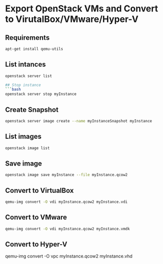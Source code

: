 # Export OpenStack VMs and Convert to VirutalBox/VMware/Hyper-V

## Requirements
```bash
apt-get install qemu-utils
```

## List intances
```bash
openstack server list

## Stop instance
```bash
openstack server stop myInstance
```

## Create Snapshot
```bash
openstack server image create --name myInstanceSnapshot myInstance
```

## List images
```bash
openstack image list
```

## Save image
```bash
openstack image save myInstance --file myInstance.qcow2
```

## Convert to VirtualBox
```bash
qemu-img convert -O vdi myInstance.qcow2 myInstance.vdi
```

## Convert to VMware
```bash
qemu-img convert -O vdi myInstance.qcow2 myInstance.vmdk
```

## Convert to Hyper-V
qemu-img convert -O vpc myInstance.qcow2 myInstance.vhd
